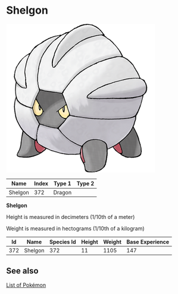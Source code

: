 # Shelgon


![Shelgon](images/372.png)

| **Name** | **Index** | **Type 1** | **Type 2** |
|----|----|----|----|
| Shelgon | 372 | Dragon  |  |

**Shelgon** 


Height is measured in decimeters (1/10th of a meter)

Weight is measured in hectograms (1/10th of a kilogram)

| **Id** | **Name** | **Species Id** | **Height** | **Weight** | **Base Experience** |
|--------|----------|----------------|------------|------------|---------------------|
| 372 | Shelgon | 372 | 11 | 1105 | 147 |


## See also

[List of Pokémon](../pokemon.md)

